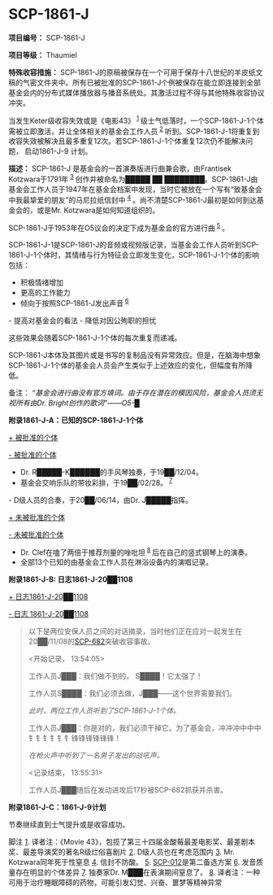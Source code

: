 # SCP-1861-J
                        


**项目编号：**  SCP-1861-J

**项目等级：**  Thaumiel

**特殊收容措施：**  SCP-1861-J的原稿被保存在一个可用于保存十八世纪的羊皮纸文稿的气密文件夹中。所有已被批准的SCP-1861-J个例被保存在能立即连接到全部基金会内的分布式媒体播放器与播音系统处。其激活过程不得与其他特殊收容协议冲突。

当发生Keter级收容失效或是《电影43》<sup class='footnoteref'>
 <a shape='rect' class='footnoteref' id='footnoteref-1' href='javascript:;' onclick='WIKIDOT.page.utils.scrollToReference(&apos;footnote-1&apos;)'>1</a>
</sup>级士气低落时，一个SCP-1861-J-1个体需被立即激活，并让全体相关的基金会工作人员<sup class='footnoteref'>
 <a shape='rect' class='footnoteref' id='footnoteref-2' href='javascript:;' onclick='WIKIDOT.page.utils.scrollToReference(&apos;footnote-2&apos;)'>2</a>
</sup>听到。SCP-1861-J-1将重复到收容失效被解决且最多重复12次。若SCP-1861-J-1个体重复12次仍不能解决问题， 启动1861-J-9 计划。

**描述：**  SCP-1861-J 是基金会的一首演奏版进行曲兼会歌，由Frantisek Kotzwara于1791年<sup class='footnoteref'>
 <a shape='rect' class='footnoteref' id='footnoteref-3' href='javascript:;' onclick='WIKIDOT.page.utils.scrollToReference(&apos;footnote-3&apos;)'>3</a>
</sup>创作并被命名为█████ ██ ████████。SCP-1861-J由基金会工作人员于1947年在基金会档案中发现，当时它被放在一个写有“致基金会中我最挚爱的朋友”的马尼拉纸信封中<sup class='footnoteref'>
 <a shape='rect' class='footnoteref' id='footnoteref-4' href='javascript:;' onclick='WIKIDOT.page.utils.scrollToReference(&apos;footnote-4&apos;)'>4</a>
</sup>。尚不清楚SCP-1861-J最初是如何到达基金会的，或是Mr. Kotzwara是如何知道组织的。

SCP-1861-J于1953年在O5议会的决定下成为基金会的官方进行曲<sup class='footnoteref'>
 <a shape='rect' class='footnoteref' id='footnoteref-5' href='javascript:;' onclick='WIKIDOT.page.utils.scrollToReference(&apos;footnote-5&apos;)'>5</a>
</sup>。

SCP-1861-J-1是SCP-1861-J的音频或视频版记录，当基金会工作人员听到SCP-1861-J-1个体时，其情绪与行为特征会立即发生变化，SCP-1861-J-1个体的影响包括：

- 积极情绪增加
- 更高的工作能力
- 倾向于按照SCP-1861-J发出声音<sup class='footnoteref'>
 <a shape='rect' class='footnoteref' id='footnoteref-6' href='javascript:;' onclick='WIKIDOT.page.utils.scrollToReference(&apos;footnote-6&apos;)'>6</a>
</sup>
- 提高对基金会的看法
- 降低对因公殉职的担忧

这些效果会随着SCP-1861-J-1个体的每次重复而递减。

SCP-1861-J本体及其图片或是书写的复制品没有异常效应。但是，在脑海中想象SCP-1861-J-1个体的基金会人员会产生类似于上述效应的变化，但幅度有所降低。

备注： *“基金会进行曲没有官方填词。由于存在潜在的模因风险，基金会人员须无视所有由Dr. Bright创作的歌词”——O5-█* 

**附录1861-J-A：已知的SCP-1861-J-1个体** 


<a shape='rect' class='collapsible-block-link' href='javascript:;'>+&#160;&#34987;&#25209;&#20934;&#30340;&#20010;&#20307;</a>

<a shape='rect' class='collapsible-block-link' href='javascript:;'>-&#160;&#34987;&#25209;&#20934;&#30340;&#20010;&#20307;</a>

- Dr. R█████-K██████的手风琴独奏，于19██/12/04。
- 基金会交响乐队的带妆彩排，于19██/02/28。<sup class='footnoteref'>
 <a shape='rect' class='footnoteref' id='footnoteref-7' href='javascript:;' onclick='WIKIDOT.page.utils.scrollToReference(&apos;footnote-7&apos;)'>7</a>
</sup>
- D级人员的合奏，于20██/06/14，由Dr. J█████指挥。





<a shape='rect' class='collapsible-block-link' href='javascript:;'>+&#160;&#26410;&#34987;&#25209;&#20934;&#30340;&#20010;&#20307;</a>

<a shape='rect' class='collapsible-block-link' href='javascript:;'>-&#160;&#26410;&#34987;&#25209;&#20934;&#30340;&#20010;&#20307;</a>

- Dr. Clef在嗑了两倍于推荐剂量的唑吡坦<sup class='footnoteref'>
 <a shape='rect' class='footnoteref' id='footnoteref-8' href='javascript:;' onclick='WIKIDOT.page.utils.scrollToReference(&apos;footnote-8&apos;)'>8</a>
</sup>后在自己的竖式钢琴上的演奏。
- 全部13个已知的由基金会工作人员在淋浴设备内的演唱记录。




**附录1861-J-B: 日志1861-J-20██1108** 


<a shape='rect' class='collapsible-block-link' href='javascript:;'>+&#160;&#26085;&#24535;1861-J-20&#9608;&#9608;1108</a>

<a shape='rect' class='collapsible-block-link' href='javascript:;'>-&#160;&#26085;&#24535;&#160;1861-J-20&#9608;&#9608;1108</a>


> 以下是两位安保人员之间的对话摘录，当时他们正在应对一起发生在20██/11/08的[SCP-682](//scp-wiki-cn.wikidot.com/scp-682)突破收容事故。
> 
> <开始记录， 13:54:05>
> 
> 工作人员J███：我们做不到的， S████！它太强了！
> 
> 工作人员S████：我们必须去做，J███——这个世界需要我们。
> 
> *此时，两位工作人员听到了SCP-1861-J-1个体。* 
> 
> 工作人员J███：你是对的，我们必须干掉它。为了基金会，冲冲冲中中中钅钅钅钅钅钅锋锋锋锋锋锋！
> 
> *在枪火声中听到了一名男子发出的战吼声。* 
> 
> <记录结束， 13:55:31>
> 
> 工作人员J███随后在发动进攻后17秒被SCP-682抓获并杀害。
> 




**附录1861-J-C：1861-J-9计划** 

节奏继续直到士气提升或是收容成功。



脚注
<a shape='rect' href='javascript:;' onclick='WIKIDOT.page.utils.scrollToReference(&apos;footnoteref-1&apos;)'>1</a>. 译者注：《Movie 43》，包揽了第三十四届金酸莓最差电影奖、最差剧本奖、最差导演奖的著名R级烂俗喜剧片
<a shape='rect' href='javascript:;' onclick='WIKIDOT.page.utils.scrollToReference(&apos;footnoteref-2&apos;)'>2</a>. D级人员也在考虑范围内
<a shape='rect' href='javascript:;' onclick='WIKIDOT.page.utils.scrollToReference(&apos;footnoteref-3&apos;)'>3</a>. Mr. Kotzwara同年死于性窒息
<a shape='rect' href='javascript:;' onclick='WIKIDOT.page.utils.scrollToReference(&apos;footnoteref-4&apos;)'>4</a>. 信封不防酸。
<a shape='rect' href='javascript:;' onclick='WIKIDOT.page.utils.scrollToReference(&apos;footnoteref-5&apos;)'>5</a>. [SCP-012](//scp-wiki-cn.wikidot.com/scp-012)是第二备选方案
<a shape='rect' href='javascript:;' onclick='WIKIDOT.page.utils.scrollToReference(&apos;footnoteref-6&apos;)'>6</a>. 发音质量存在明显的个体差异
<a shape='rect' href='javascript:;' onclick='WIKIDOT.page.utils.scrollToReference(&apos;footnoteref-7&apos;)'>7</a>. 独奏家Dr. M███在表演期间窒息了。
<a shape='rect' href='javascript:;' onclick='WIKIDOT.page.utils.scrollToReference(&apos;footnoteref-8&apos;)'>8</a>. 译者注：一种可用于治疗睡眠障碍的药物，可能引发幻觉、兴奋、噩梦等精神异常


                    